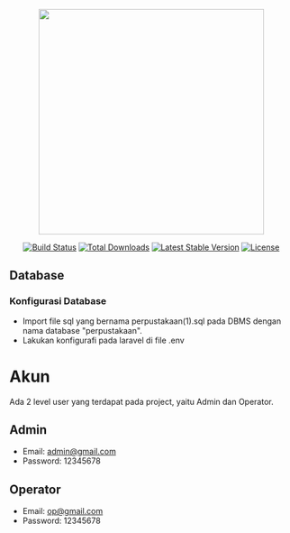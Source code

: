 <p align="center"><a href="https://laravel.com" target="_blank"><img src="https://raw.githubusercontent.com/laravel/art/master/logo-lockup/5%20SVG/2%20CMYK/1%20Full%20Color/laravel-logolockup-cmyk-red.svg" width="400"></a></p>

<p align="center">
<a href="https://travis-ci.org/laravel/framework"><img src="https://travis-ci.org/laravel/framework.svg" alt="Build Status"></a>
<a href="https://packagist.org/packages/laravel/framework"><img src="https://img.shields.io/packagist/dt/laravel/framework" alt="Total Downloads"></a>
<a href="https://packagist.org/packages/laravel/framework"><img src="https://img.shields.io/packagist/v/laravel/framework" alt="Latest Stable Version"></a>
<a href="https://packagist.org/packages/laravel/framework"><img src="https://img.shields.io/packagist/l/laravel/framework" alt="License"></a>
</p>

## Database

### Konfigurasi Database

-   Import file sql yang bernama perpustakaan(1).sql pada DBMS dengan nama database "perpustakaan".
-   Lakukan konfigurafi pada laravel di file .env

# Akun

Ada 2 level user yang terdapat pada project, yaitu Admin dan Operator.

## Admin

-   Email: admin@gmail.com
-   Password: 12345678

## Operator

-   Email: op@gmail.com
-   Password: 12345678
